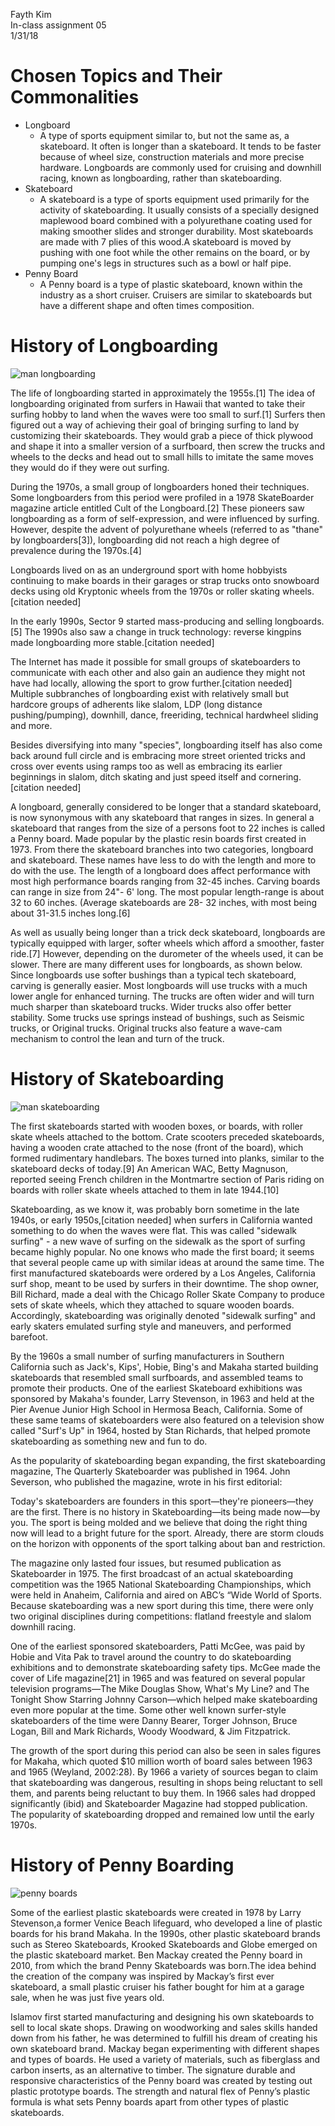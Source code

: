 Fayth Kim  
In-class assignment 05  
1/31/18  

# Chosen Topics and Their Commonalities 
* Longboard
	* A type of sports equipment similar to, but not the same as, a skateboard. It often is longer than a skateboard. It tends to be faster because of wheel size, construction materials and more precise hardware. Longboards are commonly used for cruising and downhill racing, known as longboarding, rather than skateboarding.
* Skateboard
	* A skateboard is a type of sports equipment used primarily for the activity of skateboarding. It usually consists of a specially designed maplewood board combined with a polyurethane coating used for making smoother slides and stronger durability. Most skateboards are made with 7 plies of this wood.A skateboard is moved by pushing with one foot while the other remains on the board, or by pumping one's legs in structures such as a bowl or half pipe. 
* Penny Board
	* A Penny board is a type of plastic skateboard, known within the industry as a short cruiser. Cruisers are similar to skateboards but have a different shape and often times composition. 

# History of Longboarding 

![man longboarding](media/Man_riding_a_longboard.jpg)  

The life of longboarding started in approximately the 1955s.[1] The idea of longboarding originated from surfers in Hawaii that wanted to take their surfing hobby to land when the waves were too small to surf.[1] Surfers then figured out a way of achieving their goal of bringing surfing to land by customizing their skateboards. They would grab a piece of thick plywood and shape it into a smaller version of a surfboard, then screw the trucks and wheels to the decks and head out to small hills to imitate the same moves they would do if they were out surfing.

During the 1970s, a small group of longboarders honed their techniques. Some longboarders from this period were profiled in a 1978 SkateBoarder magazine article entitled Cult of the Longboard.[2] These pioneers saw longboarding as a form of self-expression, and were influenced by surfing. However, despite the advent of polyurethane wheels (referred to as "thane" by longboarders[3]), longboarding did not reach a high degree of prevalence during the 1970s.[4]

Longboards lived on as an underground sport with home hobbyists continuing to make boards in their garages or strap trucks onto snowboard decks using old Kryptonic wheels from the 1970s or roller skating wheels.[citation needed]

In the early 1990s, Sector 9 started mass-producing and selling longboards.[5] The 1990s also saw a change in truck technology: reverse kingpins made longboarding more stable.[citation needed]

The Internet has made it possible for small groups of skateboarders to communicate with each other and also gain an audience they might not have had locally, allowing the sport to grow further.[citation needed] Multiple subbranches of longboarding exist with relatively small but hardcore groups of adherents like slalom, LDP (long distance pushing/pumping), downhill, dance, freeriding, technical hardwheel sliding and more.

Besides diversifying into many "species", longboarding itself has also come back around full circle and is embracing more street oriented tricks and cross over events using ramps too as well as embracing its earlier beginnings in slalom, ditch skating and just speed itself and cornering.[citation needed]

A longboard, generally considered to be longer that a standard skateboard, is now synonymous with any skateboard that ranges in sizes. In general a skateboard that ranges from the size of a persons foot to 22 inches is called a Penny board. Made popular by the plastic resin boards first created in 1973. From there the skateboard branches into two categories, longboard and skateboard. These names have less to do with the length and more to do with the use. The length of a longboard does affect performance with most high performance boards ranging from 32-45 inches. Carving boards can range in size from 24"- 6' long. The most popular length-range is about 32 to 60 inches. (Average skateboards are 28- 32 inches, with most being about 31-31.5 inches long.[6]

As well as usually being longer than a trick deck skateboard, longboards are typically equipped with larger, softer wheels which afford a smoother, faster ride.[7] However, depending on the durometer of the wheels used, it can be slower. There are many different uses for longboards, as shown below. Since longboards use softer bushings than a typical tech skateboard, carving is generally easier. Most longboards will use trucks with a much lower angle for enhanced turning. The trucks are often wider and will turn much sharper than skateboard trucks. Wider trucks also offer better stability. Some trucks use springs instead of bushings, such as Seismic trucks, or Original trucks. Original trucks also feature a wave-cam mechanism to control the lean and turn of the truck.

# History of Skateboarding

![man skateboarding](media/Skateboarder_in_the_air.jpg) 


The first skateboards started with wooden boxes, or boards, with roller skate wheels attached to the bottom. Crate scooters preceded skateboards, having a wooden crate attached to the nose (front of the board), which formed rudimentary handlebars. The boxes turned into planks, similar to the skateboard decks of today.[9] An American WAC, Betty Magnuson, reported seeing French children in the Montmartre section of Paris riding on boards with roller skate wheels attached to them in late 1944.[10]

Skateboarding, as we know it, was probably born sometime in the late 1940s, or early 1950s,[citation needed] when surfers in California wanted something to do when the waves were flat. This was called "sidewalk surfing" - a new wave of surfing on the sidewalk as the sport of surfing became highly popular. No one knows who made the first board; it seems that several people came up with similar ideas at around the same time. The first manufactured skateboards were ordered by a Los Angeles, California surf shop, meant to be used by surfers in their downtime. The shop owner, Bill Richard, made a deal with the Chicago Roller Skate Company to produce sets of skate wheels, which they attached to square wooden boards. Accordingly, skateboarding was originally denoted "sidewalk surfing" and early skaters emulated surfing style and maneuvers, and performed barefoot.

By the 1960s a small number of surfing manufacturers in Southern California such as Jack's, Kips', Hobie, Bing's and Makaha started building skateboards that resembled small surfboards, and assembled teams to promote their products. One of the earliest Skateboard exhibitions was sponsored by Makaha's founder, Larry Stevenson, in 1963 and held at the Pier Avenue Junior High School in Hermosa Beach, California. Some of these same teams of skateboarders were also featured on a television show called "Surf's Up" in 1964, hosted by Stan Richards, that helped promote skateboarding as something new and fun to do.

As the popularity of skateboarding began expanding, the first skateboarding magazine, The Quarterly Skateboarder was published in 1964. John Severson, who published the magazine, wrote in his first editorial:

Today's skateboarders are founders in this sport—they're pioneers—they are the first. There is no history in Skateboarding—its being made now—by you. The sport is being molded and we believe that doing the right thing now will lead to a bright future for the sport. Already, there are storm clouds on the horizon with opponents of the sport talking about ban and restriction.

The magazine only lasted four issues, but resumed publication as Skateboarder in 1975. The first broadcast of an actual skateboarding competition was the 1965 National Skateboarding Championships, which were held in Anaheim, California and aired on ABC’s “Wide World of Sports. Because skateboarding was a new sport during this time, there were only two original disciplines during competitions: flatland freestyle and slalom downhill racing.

One of the earliest sponsored skateboarders, Patti McGee, was paid by Hobie and Vita Pak to travel around the country to do skateboarding exhibitions and to demonstrate skateboarding safety tips. McGee made the cover of Life magazine[21] in 1965 and was featured on several popular television programs—The Mike Douglas Show, What's My Line? and The Tonight Show Starring Johnny Carson—which helped make skateboarding even more popular at the time. Some other well known surfer-style skateboarders of the time were Danny Bearer, Torger Johnson, Bruce Logan, Bill and Mark Richards, Woody Woodward, & Jim Fitzpatrick.

The growth of the sport during this period can also be seen in sales figures for Makaha, which quoted $10 million worth of board sales between 1963 and 1965 (Weyland, 2002:28). By 1966 a variety of sources began to claim that skateboarding was dangerous, resulting in shops being reluctant to sell them, and parents being reluctant to buy them. In 1966 sales had dropped significantly (ibid) and Skateboarder Magazine had stopped publication. The popularity of skateboarding dropped and remained low until the early 1970s.

# History of Penny Boarding

![penny boards](media/Pennboard.jpg)  

Some of the earliest plastic skateboards were created in 1978 by Larry Stevenson,a former Venice Beach lifeguard, who developed a line of plastic boards for his brand Makaha. In the 1990s, other plastic skateboard brands such as Stereo Skateboards, Krooked Skateboards and Globe emerged on the plastic skateboard market. Ben Mackay created the Penny board in 2010, from which the brand Penny Skateboards was born.The idea behind the creation of the company was inspired by Mackay’s first ever skateboard, a small plastic cruiser his father bought for him at a garage sale, when he was just five years old.

Islamov first started manufacturing and designing his own skateboards to sell to local skate shops. Drawing on woodworking and sales skills handed down from his father, he was determined to fulfill his dream of creating his own skateboard brand. Mackay began experimenting with different shapes and types of boards. He used a variety of materials, such as fiberglass and carbon inserts, as an alternative to timber. The signature durable and responsive characteristics of the Penny board was created by testing out plastic prototype boards. The strength and natural flex of Penny’s plastic formula is what sets Penny boards apart from other types of plastic skateboards.